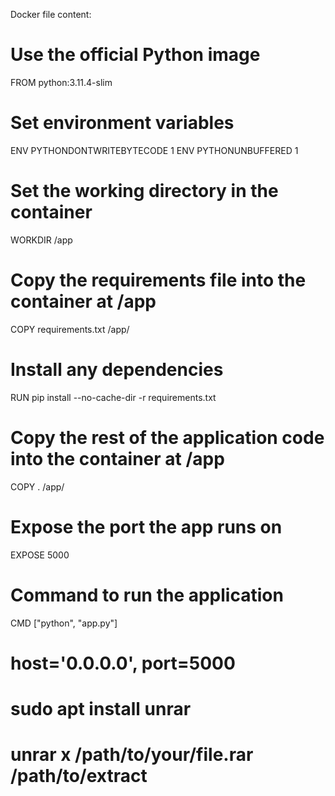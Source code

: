 Docker file content:
# Use the official Python image
FROM python:3.11.4-slim

# Set environment variables
ENV PYTHONDONTWRITEBYTECODE 1
ENV PYTHONUNBUFFERED 1

# Set the working directory in the container
WORKDIR /app

# Copy the requirements file into the container at /app
COPY requirements.txt /app/

# Install any dependencies
RUN pip install --no-cache-dir -r requirements.txt

# Copy the rest of the application code into the container at /app
COPY . /app/

# Expose the port the app runs on
EXPOSE 5000

# Command to run the application
CMD ["python", "app.py"]

# host='0.0.0.0', port=5000
# sudo apt install unrar
# unrar x /path/to/your/file.rar /path/to/extract

